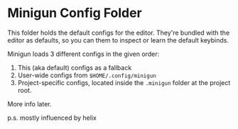 # Minigun Config Folder

This folder holds the default configs for the editor. They're bundled with the editor as defaults, so you can them to inspect or learn the default keybinds.

Minigun loads 3 different configs in the given order:

1. This (aka default) configs as a fallback
1. User-wide configs from `$HOME/.config/minigun`
1. Project-specific configs, located inside the `.minigun` folder at the project root.

More info later.

p.s. mostly influenced by helix
